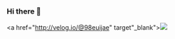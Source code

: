 ### Hi there 👋

<a href="http://velog.io/@98euijae" target"_blank"><img src="https://img.shields.io/badge/velog-gray?style=flat-square&logo=velog&logoColor=white"/></a>

<!--
**98euijae/98euijae** is a ✨ _special_ ✨ repository because its `README.md` (this file) appears on your GitHub profile.

Here are some ideas to get you started:

- 🔭 I’m currently working on ...
- 🌱 I’m currently learning ...
- 👯 I’m looking to collaborate on ...
- 🤔 I’m looking for help with ...
- 💬 Ask me about ...
- 📫 How to reach me: ...
- 😄 Pronouns: ...
- ⚡ Fun fact: ...
-->
